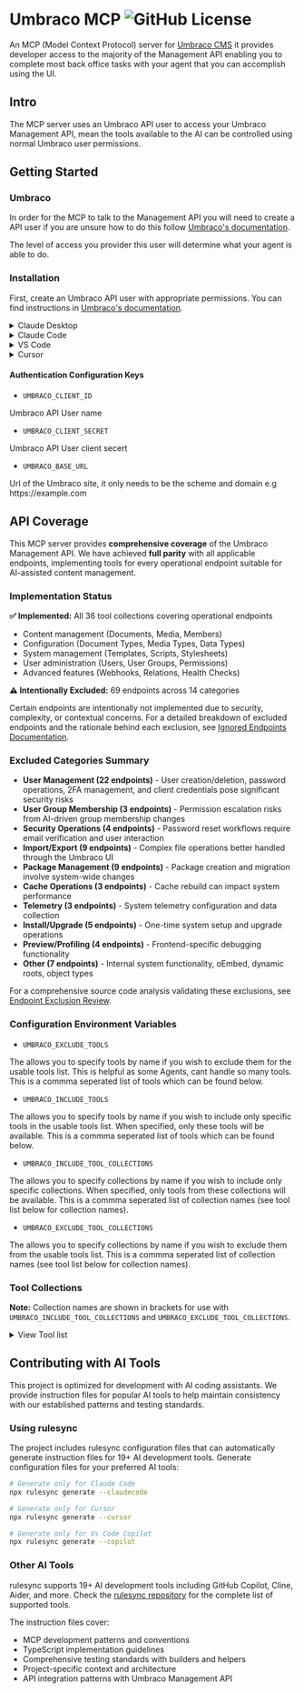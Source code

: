# Umbraco MCP ![GitHub License](https://img.shields.io/github/license/umbraco/Umbraco-CMS-MCP-Dev?style=plastic&link=https%3A%2F%2Fgithub.com%2Fumbraco%2FUmbraco-CMS-MCP-Dev%2Fblob%2Fmain%2FLICENSE)

An MCP (Model Context Protocol) server for [Umbraco CMS](https://umbraco.com/)
it provides developer access to the majority of the Management API enabling you to complete most back office tasks with your agent that you can accomplish using the UI.

## Intro

The MCP server uses an Umbraco API user to access your Umbraco Management API, mean the tools available to the AI can be controlled using normal Umbraco user permissions.

## Getting Started

### Umbraco

In order for the MCP to talk to the Management API you will need to create a API user
if you are unsure how to do this follow [Umbraco's documentation](https://docs.umbraco.com/umbraco-cms/fundamentals/data/users/api-users).

The level of access you provider this user will determine what your agent is able to do.

### Installation

First, create an Umbraco API user with appropriate permissions. You can find instructions in [Umbraco's documentation](https://docs.umbraco.com/umbraco-cms/fundamentals/data/users/api-users).

<details>
<summary>Claude Desktop</summary>

To get started with using the Umbraco MCP with Claude, first download and install the [Claude.ai desktop app](https://claude.ai/download).  

Start up your Umbraco instance (currently working with version **15.latest**) and create new API user credentials. You can see instructions on how to do that on the [Umbraco docs](https://docs.umbraco.com/umbraco-cms/fundamentals/data/users/api-users).

Once you have this information head back into Claude desktop app and head to Settings > Developer > Edit Config. Open the json file in a text editor of your choice and add the below, replacing the `UMBRACO_CLIENT_ID`, `UMBRACO_CLIENT_SECRET` and `UMBRACO_BASE_URL` with your local connection information. The addition of the `NODE_TLS_REJECT_UNAUTHORIZED` env flag is to allow Claude to connect to the MCP using a self-signed cert.


```
{
  "mcpServers": {
    "umbraco-mcp": {
      "command": "npx",
      "args": ["@umbraco-cms/mcp-dev@beta"],
      "env": {
        "NODE_TLS_REJECT_UNAUTHORIZED": "0",
        "UMBRACO_CLIENT_ID": "umbraco-back-office-mcp",
        "UMBRACO_CLIENT_SECRET": "1234567890",
        "UMBRACO_BASE_URL": "https://localhost:44391",
        "UMBRACO_INCLUDE_TOOL_COLLECTIONS": "culture,document,media",
        "UMBRACO_EXCLUDE_TOOLS": "delete-document,empty-recycle-bin"
      }
    }
  }
}
```

Restart Claude and try it out with a simple prompt such as `Tell me the GUID of the home page document type`. You'll need to allow each one of the tools as the Umbraco MCP starts to work its way through. If you receive a connection error with the Umbraco MCP click the button to open the logs and review the file `mcp-server-umbraco-mcp.log` for extra information on how to fix the issue.  

> [!NOTE]
> You may need to update to a paid version of Claude.ai in order to have a large enough context window to run your prompts.

</details>


<details>
<summary>Claude Code</summary>

Use the Claude Code CLI to add the Umbraco MCP server:

```bash
claude mcp add umbraco-mcp npx @umbraco-cms/mcp-dev@beta
```

Or configure environment variables and scope:
```bash
# Install Claude Code globally (if not already installed)
npm install -g @anthropic-ai/claude-code

# Add with environment variables
claude mcp add umbraco-mcp --env UMBRACO_CLIENT_ID="your-id" --env UMBRACO_CLIENT_SECRET="your-secret" --env UMBRACO_BASE_URL="https://your-domain.com" --env NODE_TLS_REJECT_UNAUTHORIZED="0" --env UMBRACO_INCLUDE_TOOL_COLLECTIONS="culture,document,media" -- npx @umbraco-cms/mcp-dev@beta

# Verify installation
claude mcp list
```

This will add umbraco-mcp to the existing project in the claude.json config file.


</details>

<details>
<summary>VS Code</summary>

#### Click the button to install:
[<img src="https://img.shields.io/badge/VS_Code-VS_Code?style=flat-square&label=Install%20Server&color=0098FF" alt="Install in VS Code">](https://insiders.vscode.dev/redirect?url=vscode%3Amcp%2Finstall%3F%257B%2522name%2522%253A%2522umbraco-mcp%2522%252C%2522command%2522%253A%2522npx%2522%252C%2522args%2522%253A%255B%2522%2540umbraco-mcp%252Fumbraco-mcp-cms%2540alpha%2522%255D%252C%2522env%2522%253A%257B%2522UMBRACO_CLIENT_ID%2522%253A%2522%253CAPI%2520user%2520name%253E%2522%252C%2522UMBRACO_CLIENT_SECRET%2522%253A%2522%253CAPI%2520client%2520secert%253E%2522%252C%2522UMBRACO_BASE_URL%2522%253A%2522https%253A%252F%252F%253Cdomain%253E%2522%252C%2522UMBRACO_EXCLUDE_TOOLS%2522%253A%2522%253Ctoolname%253E%252C%253Ctoolname%253E%2522%257D%257D)

**Requirements:** VS Code 1.101+ with GitHub Copilot Chat extension installed.

Or install manually:
Follow the MCP [install guide](https://code.visualstudio.com/docs/copilot/customization/mcp-servers#_add-an-mcp-server), use this config.

```json
{
  "servers": {
    "umbraco-mcp": {
      "type": "stdio",
      "command": "npx", 
      "args": ["@umbraco-cms/mcp-dev@beta"],
      "env": {
        "UMBRACO_CLIENT_ID": "<API user name>",
        "UMBRACO_CLIENT_SECRET": "<API client secret>",
        "UMBRACO_BASE_URL": "https://<domain>",
        "UMBRACO_INCLUDE_TOOL_COLLECTIONS": "<collection>,<collection>",
        "UMBRACO_EXCLUDE_TOOLS": "<toolname>,<toolname>"
      }
    }
  }
}
```

</details>

<details>
<summary>Cursor</summary>

### Or install manually:
Go to `Cursor Settings` -> `Tools & Integrations` -> `Add new MCP Server`. 

Add the following to the config file and update the env variables.

```json
{
  "mcpServers": {
    "umbraco-mcp": {
      "command": "npx", 
      "args": ["@umbraco-cms/mcp-dev@beta"],
      "env": {
        "UMBRACO_CLIENT_ID": "<API user name>",
        "UMBRACO_CLIENT_SECRET": "<API client secret>",
        "UMBRACO_BASE_URL": "https://<domain>",
        "UMBRACO_INCLUDE_TOOL_COLLECTIONS": "<collection>,<collection>",
        "UMBRACO_EXCLUDE_TOOLS": "<toolname>,<toolname>"
      }
    }
  }
}
```
</details>

#### Authentication Configuration Keys

- `UMBRACO_CLIENT_ID`

Umbraco API User name

- `UMBRACO_CLIENT_SECRET`

Umbraco API User client secert

- `UMBRACO_BASE_URL` 

Url of the Umbraco site, it only needs to be the scheme and domain e.g https://<nolink/>example.com

## API Coverage

This MCP server provides **comprehensive coverage** of the Umbraco Management API. We have achieved **full parity** with all applicable endpoints, implementing tools for every operational endpoint suitable for AI-assisted content management.

### Implementation Status

**✅ Implemented:** All 36 tool collections covering operational endpoints
- Content management (Documents, Media, Members)
- Configuration (Document Types, Media Types, Data Types)
- System management (Templates, Scripts, Stylesheets)
- User administration (Users, User Groups, Permissions)
- Advanced features (Webhooks, Relations, Health Checks)

**⚠️ Intentionally Excluded:** 69 endpoints across 14 categories

Certain endpoints are intentionally not implemented due to security, complexity, or contextual concerns. For a detailed breakdown of excluded endpoints and the rationale behind each exclusion, see [Ignored Endpoints Documentation](./docs/analysis/IGNORED_ENDPOINTS.md).

### Excluded Categories Summary

- **User Management (22 endpoints)** - User creation/deletion, password operations, 2FA management, and client credentials pose significant security risks
- **User Group Membership (3 endpoints)** - Permission escalation risks from AI-driven group membership changes
- **Security Operations (4 endpoints)** - Password reset workflows require email verification and user interaction
- **Import/Export (9 endpoints)** - Complex file operations better handled through the Umbraco UI
- **Package Management (9 endpoints)** - Package creation and migration involve system-wide changes
- **Cache Operations (3 endpoints)** - Cache rebuild can impact system performance
- **Telemetry (3 endpoints)** - System telemetry configuration and data collection
- **Install/Upgrade (5 endpoints)** - One-time system setup and upgrade operations
- **Preview/Profiling (4 endpoints)** - Frontend-specific debugging functionality
- **Other (7 endpoints)** - Internal system functionality, oEmbed, dynamic roots, object types

For a comprehensive source code analysis validating these exclusions, see [Endpoint Exclusion Review](./docs/analysis/ENDPOINT_EXCLUSION_REVIEW.md).

### Configuration Environment Variables

- `UMBRACO_EXCLUDE_TOOLS`

The allows you to specify tools by name if you wish to exclude them for the usable tools list. This is helpful as some Agents, cant handle so many tools. This is a commma seperated list of tools which can be found below.

- `UMBRACO_INCLUDE_TOOLS`

The allows you to specify tools by name if you wish to include only specific tools in the usable tools list. When specified, only these tools will be available. This is a commma seperated list of tools which can be found below.

- `UMBRACO_INCLUDE_TOOL_COLLECTIONS`

The allows you to specify collections by name if you wish to include only specific collections. When specified, only tools from these collections will be available. This is a commma seperated list of collection names (see tool list below for collection names).

- `UMBRACO_EXCLUDE_TOOL_COLLECTIONS`

The allows you to specify collections by name if you wish to exclude them from the usable tools list. This is a commma seperated list of collection names (see tool list below for collection names).


### Tool Collections

**Note:** Collection names are shown in brackets for use with `UMBRACO_INCLUDE_TOOL_COLLECTIONS` and `UMBRACO_EXCLUDE_TOOL_COLLECTIONS`.

<details>
<summary> View Tool list</summary>
<br>

<details>
<summary>Culture (culture)</summary>
<br>

`get-culture` - gets all cultures avaliable to Umbraco  
</details>

<details>
<summary>Data Type (data-type)</summary>
<br>

`get-data-type-search` - Search for data types  
`get-data-type` - Get a specific data type by ID  
`get-data-type-references` - Get references to a data type  
`is-used-data-type` - Check if a data type is in use  
`get-data-type-root` - Get root level data types  
`get-data-type-children` - Get child data types  
`get-data-type-ancestors` - Get ancestor data types  
`get-all-data-types` - Get all data types  
`delete-data-type` - Delete a data type  
`create-data-type` - Create a new data type  
`update-data-type` - Update an existing data type  
`copy-data-type` - Copy a data type  
`move-data-type` - Move a data type to a different location  
`create-data-type-folder` - Create a folder for organizing data types  
`delete-data-type-folder` - Delete a data type folder  
`get-data-type-folder` - Get information about a data type folder  
`update-data-type-folder` - Update a data type folder details
</details>

<details>
<summary>Dictionary (dictionary)</summary>
<br>

`get-dictionary-search` - Search for dictionary items  
`get-dictionary-by-key` - Get a dictionary item by key  
`create-dictionary` - Create a new dictionary item  
`update-dictionary` - Update a dictionary item  
`delete-dictionary` - Delete a dictionary item  
</details>

<details>
<summary>Document (document)</summary>
<br>

`get-document-by-id` - Get a document by ID  
`get-document-publish` - Get document publish status  
`get-document-configuration` - Get document configuration  
`copy-document` - Copy a document  
`create-document` - Create a new document  
`post-document-public-access` - Set document public access  
`delete-document` - Delete a document  
`delete-document-public-access` - Remove public access from a document  
`get-document-urls` - Get document URLs  
`get-document-domains` - Get document domains  
`get-document-audit-log` - Get document audit log  
`get-document-public-access` - Get document public access settings  
`move-document` - Move a document  
`move-to-recycle-bin` - Move document to recycle bin  
`get-document-notifications` - Get document notifications  
`publish-document` - Publish a document  
`publish-document-with-descendants` - Publish a document and its descendants  
`sort-document` - Sort document order  
`unpublish-document` - Unpublish a document  
`update-document` - Update a document  
`put-document-domains` - Update document domains  
`put-document-notifications` - Update document notifications  
`put-document-public-access` - Update document public access  
`delete-from-recycle-bin` - Delete document from recycle bin  
`empty-recycle-bin` - Empty the recycle bin  
`get-recycle-bin-root` - Get root items in recycle bin  
`get-recycle-bin-children` - Get child items in recycle bin  
`search-document` - Search for documents  
`validate-document` - Validate a document  
`get-document-root` - Get root documents  
`get-document-children` - Get child documents  
`get-document-ancestors` - Get document ancestors
</details>

<details>
<summary>Document Blueprint (document-blueprint)</summary>
<br>

`get-blueprint` - Get a document blueprint  
`delete-blueprint` - Delete a document blueprint  
`update-blueprint` - Update a document blueprint  
`create-blueprint` - Create a new document blueprint  
`get-blueprint-ancestors` - Get blueprint ancestors  
`get-blueprint-children` - Get blueprint children  
`get-blueprint-root` - Get root blueprints
</details>

<details>
<summary>Document Version (document-version)</summary>
<br>

`get-document-version` - Get document versions with pagination  
`get-document-version-by-id` - Get a specific document version by ID  
`update-document-version-prevent-cleanup` - Prevent or allow cleanup of a document version  
`create-document-version-rollback` - Rollback a document to a specific version
</details>

<details>
<summary>Document Type (document-type)</summary>
<br>

`get-document-type` - Get a document type  
`get-document-type-configuration` - Get document type configuration  
`get-document-type-blueprint` - Get document type blueprint  
`get-document-type-by-id-array` - Get document types by IDs  
`get-document-type-available-compositions` - Get available compositions  
`get-document-type-composition-references` - Get composition references  
`update-document-type` - Update a document type  
`copy-document-type` - Copy a document type  
`move-document-type` - Move a document type  
`create-document-type` - Create a new document type  
`delete-document-type` - Delete a document type  
`create-element-type` - Create an element type  
`get-icons` - Get available icons  
`get-document-type-allowed-children` - Get allowed child types  
`get-all-document-types` - Get all document types  
`create-document-type-folder` - Create a folder  
`delete-document-type-folder` - Delete a folder  
`get-document-type-folder` - Get folder info  
`update-document-type-folder` - Update folder details  
`get-document-type-root` - Get root document types  
`get-document-type-ancestors` - Get document type ancestors  
`get-document-type-children` - Get document type children
</details>

<details>
<summary>Health (health)</summary>
<br>

`get-health-check-groups` - Get all health check groups
`get-health-check-group-by-name` - Get health check group by name
`run-health-check-group` - Run health checks for a specific group
`execute-health-check-action` - Execute a health check action
</details>

<details>
<summary>Imaging (imaging)</summary>
<br>

`get-imaging-resize-urls` - Generate image resize URLs with various processing options
</details>

<details>
<summary>Indexer (indexer)</summary>
<br>

`get-indexer` - Get all indexers
`get-indexer-by-index-name` - Get indexer by index name
`post-indexer-by-index-name-rebuild` - Rebuild an index by name
</details>

<details>
<summary>Language (language)</summary>
<br>

`get-language-items` - Get all languages
`get-default-language` - Get default language
`create-language` - Create a new language
`update-language` - Update a language
`delete-language` - Delete a language
`get-language-by-iso-code` - Get language by ISO code
</details>

<details>
<summary>Log Viewer (log-viewer)</summary>
<br>

`get-log-viewer-saved-search-by-name` - Get saved search by name
`get-log-viewer-level-count` - Get log level counts
`post-log-viewer-saved-search` - Save a log search
`delete-log-viewer-saved-search-by-name` - Delete saved search
`get-log-viewer` - Get logs
`get-log-viewer-level` - Get log levels
`get-log-viewer-search` - Search logs
`get-log-viewer-validate-logs` - Validate logs
`get-log-viewer-message-template` - Get message template
</details>

<details>
<summary>Manifest (manifest)</summary>
<br>

`get-manifest-manifest` - Get all system manifests
`get-manifest-manifest-private` - Get private manifests
`get-manifest-manifest-public` - Get public manifests
</details>

<details>
<summary>Media (media)</summary>
<br>

`get-media-by-id` - Get media by ID  
`get-media-ancestors` - Get media ancestors  
`get-media-children` - Get media children  
`get-media-root` - Get root media items  
`create-media` - Create new media  
`delete-media` - Delete media  
`update-media` - Update media  
`get-media-configuration` - Get media configuration  
`get-media-urls` - Get media URLs  
`validate-media` - Validate media  
`sort-media` - Sort media items  
`get-media-by-id-array` - Get media by IDs  
`move-media` - Move media  
`get-media-audit-log` - Get media audit log  
`get-media-recycle-bin-root` - Get recycle bin root  
`get-media-recycle-bin-children` - Get recycle bin children  
`empty-recycle-bin` - Empty recycle bin  
`restore-from-recycle-bin` - Restore from recycle bin  
`move-media-to-recycle-bin` - Move to recycle bin  
`delete-from-recycle-bin` - Delete from recycle bin
</details>

<details>
<summary>Media Type (media-type)</summary>
<br>

`get-media-type-configuration` - Get media type configuration  
`get-media-type-by-id` - Get media type by ID  
`get-media-type-by-ids` - Get media types by IDs  
`get-allowed` - Get allowed media types  
`get-media-type-allowed-at-root` - Get types allowed at root  
`get-media-type-allowed-children` - Get allowed child types  
`get-media-type-composition-references` - Get composition references  
`get-root` - Get root media types  
`get-children` - Get child media types  
`get-ancestors` - Get ancestor media types  
`get-folder` - Get folder information  
`create-folder` - Create a new folder  
`delete-folder` - Delete a folder  
`update-folder` - Update folder details  
`create-media-type` - Create a new media type  
`copy-media-type` - Copy a media type  
`get-media-type-available-compositions` - Get available compositions  
`update-media-type` - Update a media type  
`move-media-type` - Move a media type  
`delete-media-type` - Delete a media type
</details>

<details>
<summary>Member (member)</summary>
<br>

`get-member` - Get member by ID  
`create-member` - Create a new member  
`delete-member` - Delete a member  
`update-member` - Update a member  
`find-member` - Find members
</details>

<details>
<summary>Member Group (member-group)</summary>
<br>

`get-member-group` - Get member group  
`get-member-group-by-id-array` - Get member groups by IDs  
`create-member-group` - Create a new member group  
`update-member-group` - Update a member group  
`delete-member-group` - Delete a member group  
`get-member-group-root` - Get root member groups
</details>

<details>
<summary>Member Type (member-type)</summary>
<br>

`get-member-type-by-id` - Get member type by ID
`create-member-type` - Create a new member type
`get-member-type-by-id-array` - Get member types by IDs
`delete-member-type` - Delete a member type
`update-member-type` - Update a member type
`copy-member-type` - Copy a member type
`get-member-type-available-compositions` - Get available compositions
`get-member-type-composition-references` - Get composition references
`get-member-type-configuration` - Get member type configuration
`get-member-type-root` - Get root member types
</details>

<details>
<summary>Models Builder (models-builder)</summary>
<br>

`get-models-builder-dashboard` - Get Models Builder dashboard information
`get-models-builder-status` - Get Models Builder status
`post-models-builder-build` - Trigger Models Builder code generation
</details>

<details>
<summary>Partial View (partial-view)</summary>
<br>

`get-partial-view-by-path` - Get partial view by path  
`get-partial-view-folder-by-path` - Get partial view folder by path  
`get-partial-view-snippet-by-id` - Get partial view snippet by ID  
`get-partial-view-snippet` - Get partial view snippet  
`create-partial-view` - Create a new partial view  
`create-partial-view-folder` - Create a partial view folder  
`update-partial-view` - Update a partial view  
`rename-partial-view` - Rename a partial view  
`delete-partial-view` - Delete a partial view  
`delete-partial-view-folder` - Delete a partial view folder  
`get-partial-view-root` - Get root partial views  
`get-partial-view-children` - Get child partial views  
`get-partial-view-ancestors` - Get partial view ancestors  
`get-partial-view-search` - Search partial views
</details>

<details>
<summary>Property Type (property-type)</summary>
<br>

`get-property-type` - Get property type by ID  
`get-property-type-all-property-type-groups` - Get all property type groups  
`create-property-type` - Create a new property type  
`update-property-type` - Update a property type  
`delete-property-type` - Delete a property type
</details>

<details>
<summary>Redirect (redirect)</summary>
<br>

`get-all-redirects` - Get all redirects
`get-redirect-by-id` - Get redirect by ID
`delete-redirect` - Delete a redirect
`get-redirect-status` - Get redirect status
`update-redirect-status` - Update redirect status
</details>

<details>
<summary>Relation (relation)</summary>
<br>

`get-relation-by-relation-type-id` - Get relations by relation type ID
</details>

<details>
<summary>Relation Type (relation-type)</summary>
<br>

`get-relation-type` - Get all relation types
`get-relation-type-by-id` - Get relation type by ID
</details>

<details>
<summary>Script (script)</summary>
<br>

`get-script-by-path` - Get script by path
`get-script-folder-by-path` - Get script folder by path
`get-script-items` - Get script items
`create-script` - Create a new script
`create-script-folder` - Create a script folder
`update-script` - Update a script
`rename-script` - Rename a script
`delete-script` - Delete a script
`delete-script-folder` - Delete a script folder
`get-script-tree-root` - Get root script items
`get-script-tree-children` - Get child script items
`get-script-tree-ancestors` - Get script ancestors
</details>

<details>
<summary>Searcher (searcher)</summary>
<br>

`get-searcher` - Get all searchers
`get-searcher-by-searcher-name-query` - Query a specific searcher by name
</details>

<details>
<summary>Server (server)</summary>
<br>

`get-server-status` - Get server status
`get-server-log-file` - Get server log file
`tour-status` - Get tour status
`upgrade-status` - Get upgrade status
</details>

<details>
<summary>Static File (static-file)</summary>
<br>

`get-static-files` - Get static files with filtering
`get-static-file-root` - Get root static files
`get-static-file-children` - Get child static files
`get-static-file-ancestors` - Get static file ancestors
</details>

<details>
<summary>Stylesheet (stylesheet)</summary>
<br>

`get-stylesheet-by-path` - Get stylesheet by path
`get-stylesheet-folder-by-path` - Get stylesheet folder by path
`create-stylesheet` - Create a new stylesheet
`create-stylesheet-folder` - Create a stylesheet folder
`update-stylesheet` - Update a stylesheet
`rename-stylesheet` - Rename a stylesheet
`delete-stylesheet` - Delete a stylesheet
`delete-stylesheet-folder` - Delete a stylesheet folder
`get-stylesheet-root` - Get root stylesheets
`get-stylesheet-children` - Get child stylesheets
`get-stylesheet-ancestors` - Get stylesheet ancestors
`get-stylesheet-search` - Search stylesheets
</details>

<details>
<summary>Tag (tag)</summary>
<br>

`get-tags` - Get all tags
</details>

<details>
<summary>Template (template)</summary>
<br>

`get-template-search` - Search for templates by name  
`get-template` - Get a template by ID  
`get-templates-by-id-array` - Get templates by IDs  
`create-template` - Create a new template  
`update-template` - Update a template by ID  
`delete-template` - Delete a template by ID  
`execute-template-query` - Execute template queries and return generated LINQ code  
`get-template-query-settings` - Get schema for template queries (document types, properties, operators)  
`get-template-root` - Get root template items  
`get-template-children` - Get child templates or template folders by parent ID  
`get-template-ancestors` - Get ancestors of a template by ID
</details>

<details>
<summary>Temporary File (temporary-file)</summary>
<br>

`create-temporary-file` - Create a temporary file
`get-temporary-file` - Get a temporary file
`delete-temporary-file` - Delete a temporary file
`get-temporary-file-configuration` - Get temporary file configuration
</details>

<details>
<summary>User (user)</summary>
<br>

`get-user` - Get users with pagination
`get-user-by-id` - Get user by ID
`find-user` - Find users by search criteria
`get-item-user` - Get user item information
`get-user-current` - Get current authenticated user
`get-user-configuration` - Get user configuration
`get-user-current-configuration` - Get current user configuration
`get-user-current-login-providers` - Get current user login providers
`get-user-current-permissions` - Get current user permissions
`get-user-current-permissions-document` - Get current user document permissions
`get-user-current-permissions-media` - Get current user media permissions
`get-user-by-id-calculate-start-nodes` - Calculate start nodes for a user
`upload-user-avatar-by-id` - Upload avatar for a user
`upload-user-current-avatar` - Upload avatar for current user
`delete-user-avatar-by-id` - Delete user avatar
</details>

<details>
<summary>User Data (user-data)</summary>
<br>

`create-user-data` - Create user data key-value pair
`update-user-data` - Update user data value
`get-user-data` - Get all user data for current user
`get-user-data-by-id` - Get user data by key
</details>

<details>
<summary>User Group (user-group)</summary>
<br>

`get-user-group` - Get user group
`get-user-group-by-id-array` - Get user groups by IDs
`get-user-groups` - Get all user groups
`get-filter-user-group` - Filter user groups
`create-user-group` - Create a new user group
`update-user-group` - Update a user group
`delete-user-group` - Delete a user group
`delete-user-groups` - Delete multiple user groups
</details>

<details>
<summary>Webhook (webhook)</summary>
<br>

`get-webhook-by-id` - Get webhook by ID  
`get-webhook-by-id-array` - Get webhooks by IDs  
`delete-webhook` - Delete a webhook  
`update-webhook` - Update a webhook  
`get-webhook-events` - Get webhook events  
`get-all-webhook-logs` - Get all webhook logs  
`create-webhook` - Create a new webhook
</details>
</details>

## Contributing with AI Tools

This project is optimized for development with AI coding assistants. We provide instruction files for popular AI tools to help maintain consistency with our established patterns and testing standards.

### Using rulesync

The project includes rulesync configuration files that can automatically generate instruction files for 19+ AI development tools. Generate configuration files for your preferred AI tools:

```bash
# Generate only for Claude Code
npx rulesync generate --claudecode

# Generate only for Cursor
npx rulesync generate --cursor

# Generate only for Vs Code Copilot
npx rulesync generate --copilot
```

### Other AI Tools

rulesync supports 19+ AI development tools including GitHub Copilot, Cline, Aider, and more. Check the [rulesync repository](https://github.com/dyoshikawa/rulesync) for the complete list of supported tools.

The instruction files cover:
- MCP development patterns and conventions
- TypeScript implementation guidelines  
- Comprehensive testing standards with builders and helpers
- Project-specific context and architecture
- API integration patterns with Umbraco Management API  

